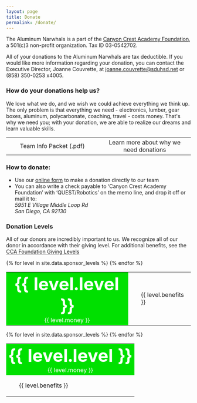 ```yaml
---
layout: page
title: Donate
permalink: /donate/
---
```


The Aluminum Narwhals is a part of the [Canyon Crest Academy Foundation](http://canyoncrestfoundation.org/), a 501(c)3 non-profit organization. Tax ID 03-0542702.

All of your donations to the Aluminum Narwhals are tax deductible. If you would like more information regarding your donation, you can contact the Executive Director, Joanne Couvrette, at [joanne.couvrette@sduhsd.net](mailto:joanne.couvrette@sduhsd.net) or (858) 350-0253 x4005.

### How do your donations help us?
We love what we do, and we wish we could achieve everything we think up. The only problem is that everything we need - electronics, lumber, gear boxes, aluminum, polycarbonate, coaching, travel - costs money. That's why we need you; with your donation, we are able to realize our dreams and learn valuable skills.

<table width="100%" cellpadding="5px">
	<tr>
		<td width="50%">
			<div class="newbutton hoverAnimate" style="text-align: center;" onClick="javascript:location.href='/resources/team-info/TeamInfoPacket.pdf'">
				Team Info Packet (.pdf)
			</div>
		</td>
		<td width="50%">
			<div class="newbutton hoverAnimate" style="text-align: center;" onClick="javascript:location.href='/about/budget/'">
				Learn more about why we need donations
			</div>
		</td>
	</tr>
</table>


### How to donate:
+ Use our [online form](http://weblink.donorperfect.com/QuestRobotics) to make a donation directly to our team
+ You can also write a check payable to ‘Canyon Crest Academy Foundation’ with ‘QUEST/Robotics’ on the memo line, and drop it off or mail it to:  
  *5951 E Village Middle Loop Rd  
  San Diego, CA 92130*

### Donation Levels
All of our donors are incredibly important to us. We recognize all of our donor in accordance with their giving level.
For additional benefits, see the [CCA Foundation Giving Levels]("http://www.canyoncrestfoundation.org/recognition/giving-levels-and-donor-premiums")

<table class="levels" width="100%" border="0" cellpadding="10" cellspacing="0">
{% for level in site.data.sponsor_levels %}
  <tr>
    <td bgcolor="{{ level.color }}" align="center">
      <b><font color="white" size="40px">{{ level.level }}</font></b>
      <br>
      <font color="white">{{ level.money }}</font>
    </td>
    <td>
      <ul>
         {{ level.benefits }}
      </ul>
    </td>
  </tr>
	{% endfor %}
</table>

<table class="mobilelevels" width="100%" border="0" cellpadding="10" cellspacing="0">
{% for level in site.data.sponsor_levels %}
  <tr>
    <td bgcolor="{{ level.color }}" align="center">
      <b><font color="white" size="40px">{{ level.level }}</font></b>
      <br>
      <font color="white">{{ level.money }}</font>
    </td>
	</tr>
	<tr>
    <td>
      <ul>
         {{ level.benefits }}
      </ul>
    </td>
  </tr>
	{% endfor %}
</table>
